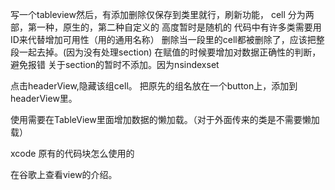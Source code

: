 写一个tableview然后，有添加删除仅保存到类里就行，刷新功能，
cell 分为两部，第一种，原生的，第二种自定义的
高度暂时是随机的
代码中有许多类需要用ID来代替增加可用性（用的通用名称）
删除当一段里的cell都被删除了，应该把整段一起去掉。(因为没有处理section)
在赋值的时候要增加对数据正确性的判断，避免报错
关于section的暂时不添加。因为nsindexset

点击headerView,隐藏该组cell。
把原先的组名放在一个button上，添加到headerView里。




使用需要在TableView里面增加数据的懒加载。（对于外面传来的类是不需要懒加载）


xcode 原有的代码块怎么使用的


在谷歌上查看view的介绍。

